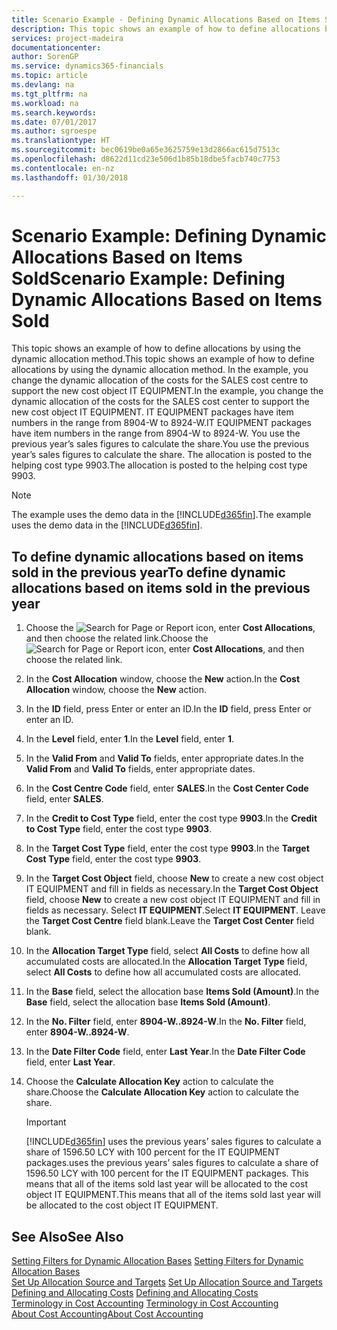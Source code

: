 ```yaml
---
title: Scenario Example - Defining Dynamic Allocations Based on Items Sold | Microsoft Docs
description: This topic shows an example of how to define allocations by using the dynamic allocation method.
services: project-madeira
documentationcenter: 
author: SorenGP
ms.service: dynamics365-financials
ms.topic: article
ms.devlang: na
ms.tgt_pltfrm: na
ms.workload: na
ms.search.keywords: 
ms.date: 07/01/2017
ms.author: sgroespe
ms.translationtype: HT
ms.sourcegitcommit: bec0619be0a65e3625759e13d2866ac615d7513c
ms.openlocfilehash: d8622d11cd23e506d1b85b18dbe5facb740c7753
ms.contentlocale: en-nz
ms.lasthandoff: 01/30/2018

---
```

# <a name="scenario-example-defining-dynamic-allocations-based-on-items-sold"></a><span data-ttu-id="a6c79-103">Scenario Example: Defining Dynamic Allocations Based on Items Sold</span><span class="sxs-lookup"><span data-stu-id="a6c79-103">Scenario Example: Defining Dynamic Allocations Based on Items Sold</span></span>
<span data-ttu-id="a6c79-104">This topic shows an example of how to define allocations by using the dynamic allocation method.</span><span class="sxs-lookup"><span data-stu-id="a6c79-104">This topic shows an example of how to define allocations by using the dynamic allocation method.</span></span> <span data-ttu-id="a6c79-105">In the example, you change the dynamic allocation of the costs for the SALES cost centre to support the new cost object IT EQUIPMENT.</span><span class="sxs-lookup"><span data-stu-id="a6c79-105">In the example, you change the dynamic allocation of the costs for the SALES cost center to support the new cost object IT EQUIPMENT.</span></span> <span data-ttu-id="a6c79-106">IT EQUIPMENT packages have item numbers in the range from 8904-W to 8924-W.</span><span class="sxs-lookup"><span data-stu-id="a6c79-106">IT EQUIPMENT packages have item numbers in the range from 8904-W to 8924-W.</span></span> <span data-ttu-id="a6c79-107">You use the previous year’s sales figures to calculate the share.</span><span class="sxs-lookup"><span data-stu-id="a6c79-107">You use the previous year’s sales figures to calculate the share.</span></span> <span data-ttu-id="a6c79-108">The allocation is posted to the helping cost type 9903.</span><span class="sxs-lookup"><span data-stu-id="a6c79-108">The allocation is posted to the helping cost type 9903.</span></span>  

> [!NOTE]  
>  <span data-ttu-id="a6c79-109">The example uses the demo data in the [!INCLUDE[d365fin](includes/d365fin_md.md)].</span><span class="sxs-lookup"><span data-stu-id="a6c79-109">The example uses the demo data in the [!INCLUDE[d365fin](includes/d365fin_md.md)].</span></span>  

## <a name="to-define-dynamic-allocations-based-on-items-sold-in-the-previous-year"></a><span data-ttu-id="a6c79-110">To define dynamic allocations based on items sold in the previous year</span><span class="sxs-lookup"><span data-stu-id="a6c79-110">To define dynamic allocations based on items sold in the previous year</span></span>  

1.  <span data-ttu-id="a6c79-111">Choose the ![Search for Page or Report](media/ui-search/search_small.png "Search for Page or Report icon") icon, enter **Cost Allocations**, and then choose the related link.</span><span class="sxs-lookup"><span data-stu-id="a6c79-111">Choose the ![Search for Page or Report](media/ui-search/search_small.png "Search for Page or Report icon") icon, enter **Cost Allocations**, and then choose the related link.</span></span>  
2.  <span data-ttu-id="a6c79-112">In the **Cost Allocation** window, choose the **New** action.</span><span class="sxs-lookup"><span data-stu-id="a6c79-112">In the **Cost Allocation** window, choose the **New** action.</span></span>  
3.  <span data-ttu-id="a6c79-113">In the **ID** field, press Enter or enter an ID.</span><span class="sxs-lookup"><span data-stu-id="a6c79-113">In the **ID** field, press Enter or enter an ID.</span></span>  
4.  <span data-ttu-id="a6c79-114">In the **Level** field, enter **1**.</span><span class="sxs-lookup"><span data-stu-id="a6c79-114">In the **Level** field, enter **1**.</span></span>  
5.  <span data-ttu-id="a6c79-115">In the **Valid From** and **Valid To** fields, enter appropriate dates.</span><span class="sxs-lookup"><span data-stu-id="a6c79-115">In the **Valid From** and **Valid To** fields, enter appropriate dates.</span></span>  
6.  <span data-ttu-id="a6c79-116">In the **Cost Centre Code** field, enter **SALES**.</span><span class="sxs-lookup"><span data-stu-id="a6c79-116">In the **Cost Center Code** field, enter **SALES**.</span></span>  
7.  <span data-ttu-id="a6c79-117">In the **Credit to Cost Type** field, enter the cost type **9903**.</span><span class="sxs-lookup"><span data-stu-id="a6c79-117">In the **Credit to Cost Type** field, enter the cost type **9903**.</span></span>  
8.  <span data-ttu-id="a6c79-118">In the **Target Cost Type** field, enter the cost type **9903**.</span><span class="sxs-lookup"><span data-stu-id="a6c79-118">In the **Target Cost Type** field, enter the cost type **9903**.</span></span>  
9. <span data-ttu-id="a6c79-119">In the **Target Cost Object** field, choose **New** to create a new cost object IT EQUIPMENT and fill in fields as necessary.</span><span class="sxs-lookup"><span data-stu-id="a6c79-119">In the **Target Cost Object** field, choose **New** to create a new cost object IT EQUIPMENT and fill in fields as necessary.</span></span> <span data-ttu-id="a6c79-120">Select **IT EQUIPMENT**.</span><span class="sxs-lookup"><span data-stu-id="a6c79-120">Select **IT EQUIPMENT**.</span></span> <span data-ttu-id="a6c79-121">Leave the **Target Cost Centre** field blank.</span><span class="sxs-lookup"><span data-stu-id="a6c79-121">Leave the **Target Cost Center** field blank.</span></span>  
10. <span data-ttu-id="a6c79-122">In the **Allocation Target Type** field, select **All Costs** to define how all accumulated costs are allocated.</span><span class="sxs-lookup"><span data-stu-id="a6c79-122">In the **Allocation Target Type** field, select **All Costs** to define how all accumulated costs are allocated.</span></span>  
11. <span data-ttu-id="a6c79-123">In the **Base** field, select the allocation base **Items Sold (Amount)**.</span><span class="sxs-lookup"><span data-stu-id="a6c79-123">In the **Base** field, select the allocation base **Items Sold (Amount)**.</span></span>  
12. <span data-ttu-id="a6c79-124">In the **No. Filter** field, enter **8904-W..8924-W**.</span><span class="sxs-lookup"><span data-stu-id="a6c79-124">In the **No. Filter** field, enter **8904-W..8924-W**.</span></span>  
13. <span data-ttu-id="a6c79-125">In the **Date Filter Code** field, enter **Last Year**.</span><span class="sxs-lookup"><span data-stu-id="a6c79-125">In the **Date Filter Code** field, enter **Last Year**.</span></span>  
14. <span data-ttu-id="a6c79-126">Choose the **Calculate Allocation Key** action to calculate the share.</span><span class="sxs-lookup"><span data-stu-id="a6c79-126">Choose the **Calculate Allocation Key** action to calculate the share.</span></span>  

    > [!IMPORTANT]  
    >  [!INCLUDE[d365fin](includes/d365fin_md.md)] <span data-ttu-id="a6c79-127"> uses the previous years’ sales figures to calculate a share of 1596.50 LCY with 100 percent for the IT EQUIPMENT packages.</span><span class="sxs-lookup"><span data-stu-id="a6c79-127">uses the previous years’ sales figures to calculate a share of 1596.50 LCY with 100 percent for the IT EQUIPMENT packages.</span></span> <span data-ttu-id="a6c79-128">This means that all of the items sold last year will be allocated to the cost object IT EQUIPMENT.</span><span class="sxs-lookup"><span data-stu-id="a6c79-128">This means that all of the items sold last year will be allocated to the cost object IT EQUIPMENT.</span></span>  

## <a name="see-also"></a><span data-ttu-id="a6c79-129">See Also</span><span class="sxs-lookup"><span data-stu-id="a6c79-129">See Also</span></span>  
 <span data-ttu-id="a6c79-130">[Setting Filters for Dynamic Allocation Bases](finance-setting-filters-for-dynamic-allocation-bases.md) </span><span class="sxs-lookup"><span data-stu-id="a6c79-130">[Setting Filters for Dynamic Allocation Bases](finance-setting-filters-for-dynamic-allocation-bases.md) </span></span>  
 <span data-ttu-id="a6c79-131">[Set Up Allocation Source and Targets](finance-how-to-set-up-allocation-source-and-targets.md) </span><span class="sxs-lookup"><span data-stu-id="a6c79-131">[Set Up Allocation Source and Targets](finance-how-to-set-up-allocation-source-and-targets.md) </span></span>  
 <span data-ttu-id="a6c79-132">[Defining and Allocating Costs](finance-define-and-allocate-costs.md) </span><span class="sxs-lookup"><span data-stu-id="a6c79-132">[Defining and Allocating Costs](finance-define-and-allocate-costs.md) </span></span>  
 <span data-ttu-id="a6c79-133">[Terminology in Cost Accounting](finance-terminology-in-cost-accounting.md) </span><span class="sxs-lookup"><span data-stu-id="a6c79-133">[Terminology in Cost Accounting](finance-terminology-in-cost-accounting.md) </span></span>  
 [<span data-ttu-id="a6c79-134">About Cost Accounting</span><span class="sxs-lookup"><span data-stu-id="a6c79-134">About Cost Accounting</span></span>](finance-about-cost-accounting.md)

